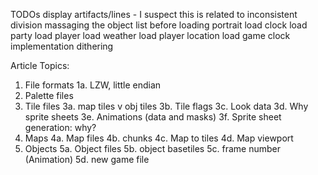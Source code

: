 TODOs
display artifacts/lines - I suspect this is related to inconsistent division
massaging the object list before loading
portrait load
clock load
party load
player load
weather load
player location load
game clock implementation
dithering

Article Topics:

1. File formats
1a. LZW, little endian
2. Palette files
3. Tile files
3a. map tiles v obj tiles
3b. Tile flags
3c. Look data
3d. Why sprite sheets
3e. Animations (data and masks)
3f. Sprite sheet generation: why?
4. Maps
4a. Map files
4b. chunks
4c. Map to tiles
4d. Map viewport
5. Objects
5a. Object files
5b. object basetiles
5c. frame number (Animation)
5d. new game file

